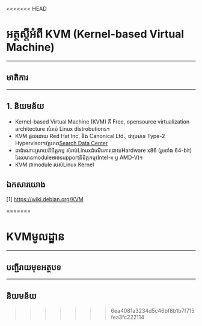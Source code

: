 <<<<<<< HEAD
# អត្ថស្ដីអំពី KVM (Kernel-based Virtual Machine)
-------------------------------------------

## មាតិការ

-------------------------------------------

## <a name = "intro"> 1. និយមន័យ </a>
- Kernel-based Virtual Machine (KVM) គឺ Free, opensource virtualization architecture សំរាប់ Linux distrobutions។
- KVM​ ផ្ដល់ដោយ Red Hat Inc, និង Canonical Ltd., ជាប្រភេទ Type-2 Hypervisor។​(ប្រភព[Search Data Center](http://searchdatacenter.techtarget.com/definition/kernel-based-Virtual-Machine-KVM)
- ជាដំណោះស្រាយនិមិត្តកម្ម សំរាប់LinuxដំណើរការដោយHardware x86 (រួមទាំង 64-bit) ដែលមានmoduleអាចsupportនិមិត្តកម្ម(Intel-x ឫ AMD-V)។
- KVM ជាmodule របស់​Linux Kernel








## <a name = "ref"> ឯកសារយោង​ </a>
[1] https://wiki.debian.org/KVM </br>

=======
# KVMមូលដ្ឋាន
-------------------

## បញ្ជីរាយមុខអត្ថបទ




---------------------
## <a name="intro">និយមន័យ</a>

>>>>>>> 6ea4081a3234d5c46bf8b1b7f715fea3fc222114
